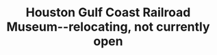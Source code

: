 ---
layout: repo
title: "Houston Gulf Coast Railroad Museum--relocating, not currently open"
id: 17359
permalink: repos/17359/
---